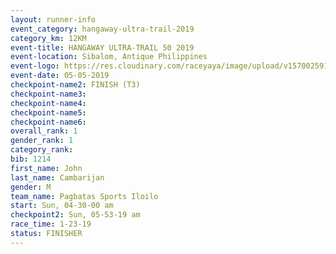 ```yaml
---
layout: runner-info 
event_category: hangaway-ultra-trail-2019 
category_km: 12KM 
event-title: HANGAWAY ULTRA-TRAIL 50 2019 
event-location: Sibalom, Antique Philippines 
event-logo: https://res.cloudinary.com/raceyaya/image/upload/v1570025919/logo/hangaway_ttcorg.jpg 
event-date: 05-05-2019 
checkpoint-name2: FINISH (T3) 
checkpoint-name3: 
checkpoint-name4: 
checkpoint-name5: 
checkpoint-name6: 
overall_rank: 1
gender_rank: 1
category_rank: 
bib: 1214
first_name: John
last_name: Cambarijan
gender: M
team_name: Pagbatas Sports Iloilo
start: Sun, 04-30-00 am
checkpoint2: Sun, 05-53-19 am
race_time: 1-23-19
status: FINISHER
---
```


